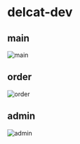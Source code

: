 # delcat-dev

## main
![main](https://i.ibb.co/vPJmYPT/localhost-3000-main.png)

## order
![order](https://i.ibb.co/5rsRqxG/localhost-3000-order.png)

## admin
![admin](https://i.ibb.co/HpPdd1C/localhost-3000-admin.png)

